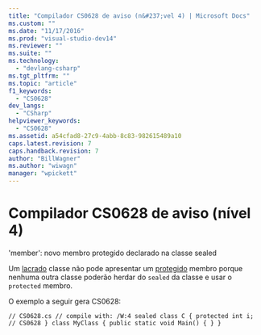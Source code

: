 ```yaml
---
title: "Compilador CS0628 de aviso (n&#237;vel 4) | Microsoft Docs"
ms.custom: ""
ms.date: "11/17/2016"
ms.prod: "visual-studio-dev14"
ms.reviewer: ""
ms.suite: ""
ms.technology: 
  - "devlang-csharp"
ms.tgt_pltfrm: ""
ms.topic: "article"
f1_keywords: 
  - "CS0628"
dev_langs: 
  - "CSharp"
helpviewer_keywords: 
  - "CS0628"
ms.assetid: a54cfad8-27c9-4abb-8c83-982615489a10
caps.latest.revision: 7
caps.handback.revision: 7
author: "BillWagner"
ms.author: "wiwagn"
manager: "wpickett"
---
```

# Compilador CS0628 de aviso (n&#237;vel 4)
'member': novo membro protegido declarado na classe sealed  
  
 Um [lacrado](../../csharp/language-reference/keywords/sealed.md) classe não pode apresentar um [protegido](../../csharp/language-reference/keywords/protected.md) membro porque nenhuma outra classe poderão herdar do `sealed` da classe e usar o `protected` membro.  
  
 O exemplo a seguir gera CS0628:  
  
```  
// CS0628.cs // compile with: /W:4 sealed class C { protected int i;   // CS0628 } class MyClass { public static void Main() { } }  
```